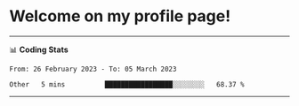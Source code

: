 # Welcome on my profile page!
<!-- print(("dralla"[::-1]+"s").capitalize()) -->

<!-- ---
👨🏻‍💻 **Busy With**
* Learning new Skills.
* Building small Projects.
* Being helpful. -->

---
📊 **Coding Stats**
<!--START_SECTION:waka-->

```text
From: 26 February 2023 - To: 05 March 2023

Other   5 mins          █████████████████░░░░░░░░   68.37 %
```

<!--END_SECTION:waka-->
---
